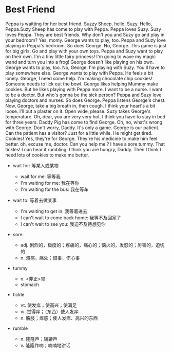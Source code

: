 
# Best Friend

Peppa is waitting for her best friend. Suzzy Sheep. hello, Suzy. Hello, Peppa.Suzy Sheep has come to play with Peppa. Peppa loves Suzy. Suzy loves Peppa. They are best friends. Why don't you and Suzy go and play in your bedroom? Yes, momy. George wants to play, too. Peppa and Suzy love playing in Peppa's bedroom. So does George. No, George. This game is just for big girls. Go and play with your own toys. Peppa and Suzy want to play on their own. I'm a tiny little fairy princess! I'm going to wave my magic wand and turn you into a frog! George doesn't like playing on his own. George wants to play, too. No, George. I'm playing with Suzy. You'll have to play somewhere else. George wants to play with Peppa. He feels a bit lonely. George, I need some help. I'm making chocolate chip cookies! Someone needs to lick out the bowl. George likes helping Mummy make cookies. But he likes playing with Peppa more. I want to be a nurse. I want to be a doctor. But who's gonna be the sick person? Peppa and Suzy love playing doctors and nurses. So does George. Peppa listens George's chest. Now, George, take a big breath in, then cough. I think your heart's a bit loose. I'll put a plaster on it. Open wide, please. Suzy takes George's temperature. Oh, dear, you are very very hot. I think you have to stay in bed for three years. Daddy Pig has come to find George. Oh, no, what's wrong with George. Don't worry, Daddy. It's only a game. George is our patient. Can the patient has a visitor? Just for a little while. He might get tired. Cookies! Yes, they're for George. They're his medicine to make him feel better. oh, excuse me, doctor. Can you help me ? I have a sore tummy. That tickles! I can hear it rumbling. I think you are hungry, Daddy. Then I think I need lots of cookies to make me better.

- wait for: 等某人或某物
  - wait for me: 等等我
  - I'm waiting for me: 我在等你
  - I'm waiting for the bus: 我在等车
- wait to: 等着去做某事
  - I'm waiting to get in: 我等着进去
  - I can't wait to come back home: 我等不及回家了
  - I can't wait to see you: 我迫不及待想见你

- sore:
  - adj. 剧烈的，极度的；疼痛的，痛心的；恼火的，发怒的；厉害的，迫切的
  - n. 溃疡，痛处；恨事，伤心事

- tummy
  - n. <非正>胃
  - stomach

- tickle
  - vt. 使发痒；使高兴；使满足
  - vi. 觉得痒；（东西）使人发痒
  - n. 胳肢；痒感；使人发痒、高兴的东西

- rumble
  - n. 隆隆声；辘辘声
  - v. 隆隆作响；喃喃地讲话